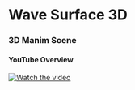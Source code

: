 # Wave Surface 3D

### 3D Manim Scene

#### YouTube Overview

[![Watch the video](https://img.youtube.com/vi/JIZWkmKV01o/maxresdefault.jpg)](https://youtu.be/JIZWkmKV01o)
